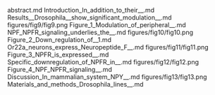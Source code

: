 abstract.md
Introduction_In_addition_to_their__.md
Results__Drosophila__show_significant_modulation__.md
figures/fig9/fig9.png
Figure_1_Modulation_of_peripheral__.md
NPF_NPFR_signaling_underlies_the__.md
figures/fig10/fig10.png
Figure_2_Down_regulation_of__1.md
Or22a_neurons_express_Neuropeptide_F__.md
figures/fig11/fig11.png
Figure_3_NPFR_is_expressed__.md
Specific_downregulation_of_NPFR_in__.md
figures/fig12/fig12.png
Figure_4_NPF_NPFR_signaling__.md
Discussion_In_mammalian_system_NPY__.md
figures/fig13/fig13.png
Materials_and_methods_Drosophila_lines__.md
